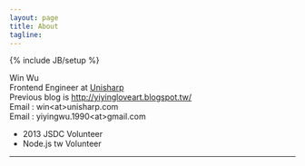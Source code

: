 ```yaml
---
layout: page
title: About
tagline: 
---
```

{% include JB/setup %}

Win Wu<br>
Frontend Engineer at <a href="http://www.unisharp.com">Unisharp</a><br>
Previous blog is <a href="http://yiyingloveart.blogspot.tw/">http://yiyingloveart.blogspot.tw/</a><br/>
Email : win&lt;at&gt;unisharp.com<br>
Email : yiyingwu.1990&lt;at&gt;gmail.com<br>

* 2013 JSDC Volunteer
* Node.js tw Volunteer

---

<!--a href="http://tw.linkedin.com/in/winwu">
<img src="http://www.linkedin.com/img/webpromo/btn_myprofile_160x33.png" width="160" height="33" border="0" alt="View Win Wu's profile on LinkedIn"></a-->
